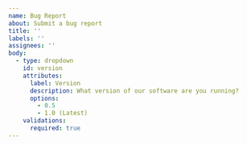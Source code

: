 ```yaml
---
name: Bug Report
about: Submit a bug report
title: ''
labels: ''
assignees: ''
body:
  - type: dropdown
    id: version
    attributes:
      label: Version
      description: What version of our software are you running?
      options:
        - 0.5
        - 1.0 (Latest)
    validations:
      required: true
---
```



